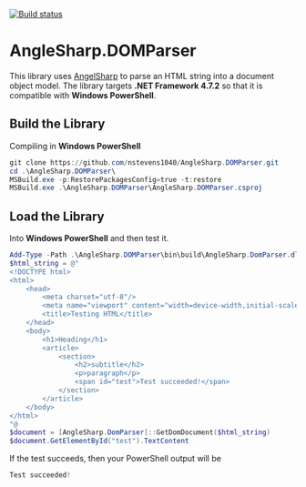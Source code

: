 [![Build status](https://ci.appveyor.com/api/projects/status/5x3fsql3hg4aokym?svg=true)](https://ci.appveyor.com/project/nstevens1040/anglesharp-domparser)
# AngleSharp.DOMParser
This library uses [AngelSharp](https://github.com/AngleSharp/AngleSharp) to parse an HTML string into a document object model. The library targets **.NET Framework 4.7.2** so that it is compatible with **Windows PowerShell**.
## Build the Library
Compiling in **Windows PowerShell**
```ps1
git clone https://github.com/nstevens1040/AngleSharp.DOMParser.git
cd .\AngleSharp.DOMParser\
MSBuild.exe -p:RestorePackagesConfig=true -t:restore
MSBuild.exe .\AngleSharp.DOMParser\AngleSharp.DOMParser.csproj
```
## Load the Library
Into **Windows PowerShell** and then test it.
```ps1
Add-Type -Path .\AngleSharp.DOMParser\bin\build\AngleSharp.DomParser.dll
$html_string = @"
<!DOCTYPE html>
<html>
    <head>
        <meta charset="utf-8"/>
        <meta name="viewport" content="width=device-width,initial-scale=1"/>
        <title>Testing HTML</title>
    </head>
    <body>
        <h1>Heading</h1>
        <article>
            <section>
                <h2>subtitle</h2>
                <p>paragraph</p>
                <span id="test">Test succeeded!</span>
            </section>
        </article>
    </body>
</html>
"@
$document = [AngleSharp.DomParser]::GetDomDocument($html_string)
$document.GetElementById("test").TextContent
```
If the test succeeds, then your PowerShell output will be
```ps1
Test succeeded!
```
